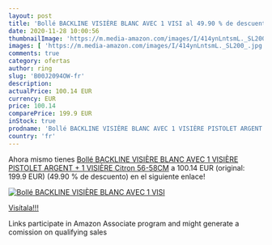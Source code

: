 ```yaml
---
layout: post
title: 'Bollé BACKLINE VISIÈRE BLANC AVEC 1 VISI al 49.90 % de descuento'
date: 2020-11-28 10:00:56
thumbnailImage: 'https://m.media-amazon.com/images/I/414ynLntsmL._SL200_.jpg'
images: [ 'https://m.media-amazon.com/images/I/414ynLntsmL._SL200_.jpg' ]
comments: true
category: ofertas
author: ring
slug: 'B00J2094OW-fr'
description:
actualPrice: 100.14 EUR
currency: EUR
price: 100.14
comparePrice: 199.9 EUR
inStock: true
prodname: 'Bollé BACKLINE VISIÈRE BLANC AVEC 1 VISIÈRE PISTOLET ARGENT + 1 VISIÈRE Citron 56-58CM'
country: 'fr'
---
```


Ahora mismo tienes [Bollé BACKLINE VISIÈRE BLANC AVEC 1 VISIÈRE PISTOLET ARGENT + 1 VISIÈRE Citron 56-58CM](https://www.amazon.fr/dp/B00J2094OW/?tag=tolees0d-21) a 100.14 EUR (original: 199.9 EUR) (49.90 %  de descuento) en el siguiente enlace!

[![Bollé BACKLINE VISIÈRE BLANC AVEC 1 VISI](https://m.media-amazon.com/images/I/414ynLntsmL._SL200_.jpg)](https://www.amazon.fr/dp/B00J2094OW/?tag=tolees0d-21)

[Visítala!!!](https://www.amazon.fr/dp/B00J2094OW/?tag=tolees0d-21)

Links participate in Amazon Associate program and might generate a comission on qualifying sales
